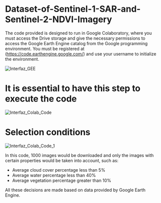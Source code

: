 # Dataset-of-Sentinel-1-SAR-and-Sentinel-2-NDVI-Imagery

The code provided is designed to run in Google Colaboratory, where you must access the Drive storage and give the necessary permissions to access the Google Earth Engine catalog from the Google programming environment. You must be registered at (https://code.earthengine.google.com/) and use your username to initialize the environment.

![Interfaz_GEE](https://github.com/user-attachments/assets/cbc8c555-2eb0-493d-9a0d-29f82c0b2c75)
# It is essential to have this step to execute the code
![Interfaz_Colab_Code](https://github.com/user-attachments/assets/f9fc4efa-4eea-4c76-b578-1afb4836550a)

# Selection conditions

![Interfaz_Colab_Code_1](https://github.com/user-attachments/assets/8a9cc5c6-96d4-40bf-8776-dff37bd8d009)

In this code, 1000 images would be downloaded and only the images with certain properties would be taken into account, such as:

- Average cloud cover percentage less than 5%
- Average water percentage less than 40%
- Average vegetation percentage greater than 10%
  
All these decisions are made based on data provided by Google Earth Engine.

